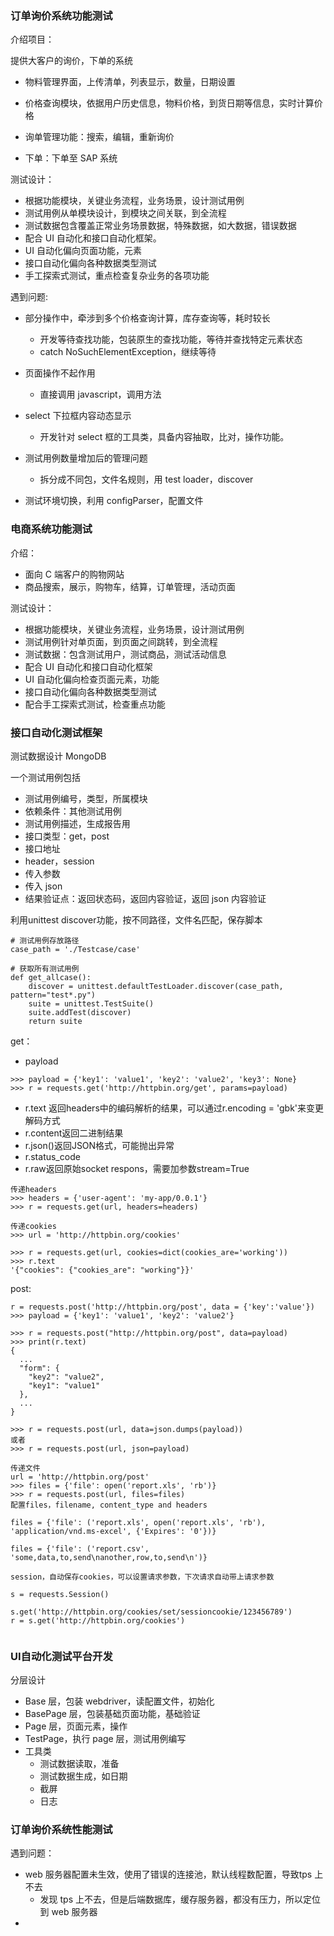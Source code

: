 ### 订单询价系统功能测试

介绍项目：

提供大客户的询价，下单的系统

* 物料管理界面，上传清单，列表显示，数量，日期设置

* 价格查询模块，依据用户历史信息，物料价格，到货日期等信息，实时计算价格
* 询单管理功能：搜索，编辑，重新询价
* 下单：下单至 SAP 系统

测试设计：

* 根据功能模块，关键业务流程，业务场景，设计测试用例
* 测试用例从单模块设计，到模块之间关联，到全流程
* 测试数据包含覆盖正常业务场景数据，特殊数据，如大数据，错误数据
* 配合 UI 自动化和接口自动化框架。
* UI 自动化偏向页面功能，元素
* 接口自动化偏向各种数据类型测试
* 手工探索式测试，重点检查复杂业务的各项功能

遇到问题:

* 部分操作中，牵涉到多个价格查询计算，库存查询等，耗时较长
  * 开发等待查找功能，包装原生的查找功能，等待并查找特定元素状态
  * catch NoSuchElementException，继续等待
* 页面操作不起作用
  * 直接调用 javascript，调用方法
* select 下拉框内容动态显示
  * 开发针对 select 框的工具类，具备内容抽取，比对，操作功能。

* 测试用例数量增加后的管理问题
  * 拆分成不同包，文件名规则，用 test loader，discover

* 测试环境切换，利用 configParser，配置文件



### 电商系统功能测试

介绍：

* 面向 C 端客户的购物网站
* 商品搜索，展示，购物车，结算，订单管理，活动页面

测试设计：

* 根据功能模块，关键业务流程，业务场景，设计测试用例
* 测试用例针对单页面，到页面之间跳转，到全流程
* 测试数据：包含测试用户，测试商品，测试活动信息
* 配合 UI 自动化和接口自动化框架
* UI 自动化偏向检查页面元素，功能
* 接口自动化偏向各种数据类型测试
* 配合手工探索式测试，检查重点功能



### 接口自动化测试框架

测试数据设计 MongoDB

一个测试用例包括

* 测试用例编号，类型，所属模块
* 依赖条件：其他测试用例
* 测试用例描述，生成报告用
* 接口类型：get，post
* 接口地址
* header，session
* 传入参数
* 传入 json
* 结果验证点：返回状态码，返回内容验证，返回 json 内容验证

利用unittest discover功能，按不同路径，文件名匹配，保存脚本

```
# 测试用例存放路径
case_path = './Testcase/case'   

# 获取所有测试用例
def get_allcase():
    discover = unittest.defaultTestLoader.discover(case_path, pattern="test*.py")
    suite = unittest.TestSuite()
    suite.addTest(discover)
    return suite
```



get：

* payload

```
>>> payload = {'key1': 'value1', 'key2': 'value2', 'key3': None}
>>> r = requests.get('http://httpbin.org/get', params=payload)
```

- r.text 返回headers中的编码解析的结果，可以通过r.encoding = 'gbk'来变更解码方式
- r.content返回二进制结果
- r.json()返回JSON格式，可能抛出异常
- r.status_code
- r.raw返回原始socket respons，需要加参数stream=True

```
传递headers
>>> headers = {'user-agent': 'my-app/0.0.1'}
>>> r = requests.get(url, headers=headers)

传递cookies
>>> url = 'http://httpbin.org/cookies'

>>> r = requests.get(url, cookies=dict(cookies_are='working'))
>>> r.text
'{"cookies": {"cookies_are": "working"}}'
```

post:

```
r = requests.post('http://httpbin.org/post', data = {'key':'value'})
>>> payload = {'key1': 'value1', 'key2': 'value2'}

>>> r = requests.post("http://httpbin.org/post", data=payload)
>>> print(r.text)
{
  ...
  "form": {
    "key2": "value2",
    "key1": "value1"
  },
  ...
}

>>> r = requests.post(url, data=json.dumps(payload))
或者
>>> r = requests.post(url, json=payload)

传递文件
url = 'http://httpbin.org/post'
>>> files = {'file': open('report.xls', 'rb')}
>>> r = requests.post(url, files=files)
配置files，filename, content_type and headers

files = {'file': ('report.xls', open('report.xls', 'rb'), 'application/vnd.ms-excel', {'Expires': '0'})}

files = {'file': ('report.csv', 'some,data,to,send\nanother,row,to,send\n')}

session，自动保存cookies，可以设置请求参数，下次请求自动带上请求参数

s = requests.Session()

s.get('http://httpbin.org/cookies/set/sessioncookie/123456789')
r = s.get('http://httpbin.org/cookies')


```

### UI自动化测试平台开发

分层设计

* Base 层，包装 webdriver，读配置文件，初始化
* BasePage 层，包装基础页面功能，基础验证
* Page 层，页面元素，操作
* TestPage，执行 page 层，测试用例编写
* 工具类
  * 测试数据读取，准备
  * 测试数据生成，如日期
  * 截屏
  * 日志



### 订单询价系统性能测试

遇到问题：

* web 服务器配置未生效，使用了错误的连接池，默认线程数配置，导致tps 上不去
  * 发现 tps 上不去，但是后端数据库，缓存服务器，都没有压力，所以定位到 web 服务器
* 

